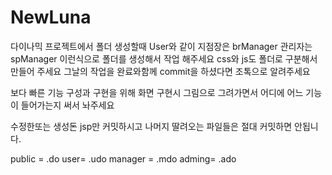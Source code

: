 # NewLuna
다이나믹 프로젝트에서 
폴더 생성할때
User와 같이
지점장은 brManager
관리자는 spManager
이런식으로 폴더를 생성해서 작업 해주세요
css와 js도 폴더로 구분해서 만들어 주세요
그날의 작업을 완료와함께 commit을 하셨다면 조톡으로 알려주세요

보다 빠른 기능 구성과 구현을 위해 화면 구현시 그림으로 그려가면서 어디에 어느 기능이 들어가는지 써서 놔주세요


수정한또는 생성돈 jsp만 커밋하시고 나머지 딸려오는 파일들은 절대 커밋하면 안됩니다.

public = .do
user= .udo
manager = .mdo
adming= .ado
